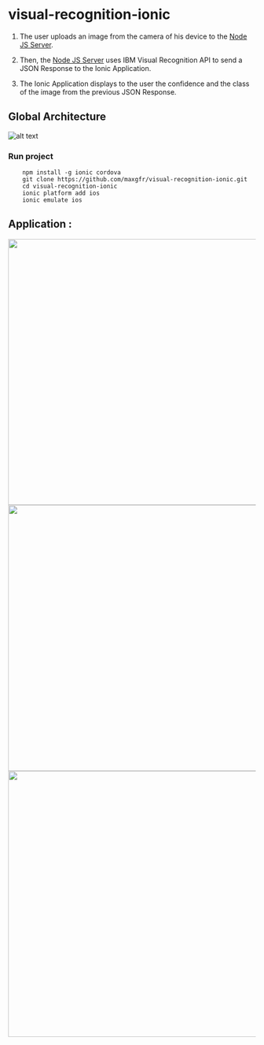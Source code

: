 # visual-recognition-ionic

1. The user uploads an image from the camera of his device to the [Node JS Server](https://github.com/maxgfr/visual-recognition-server/).

2. Then, the [Node JS Server](https://github.com/maxgfr/visual-recognition-server/) uses IBM Visual Recognition API to send a JSON Response to the Ionic Application.

3. The Ionic Application displays to the user the confidence and the class of the image from the previous JSON Response.

## Global Architecture

![alt text](https://github.com/maxgfr/visual-recognition-ionic/blob/master/screen/screen4.png)

### Run project

```
    npm install -g ionic cordova
    git clone https://github.com/maxgfr/visual-recognition-ionic.git
    cd visual-recognition-ionic
    ionic platform add ios
    ionic emulate ios
```

## Application :

<div align="center">
  <img src="https://github.com/maxgfr/visual-recognition-ionic/blob/master/screen/screen1.png" height="540"/>
  <img src="https://github.com/maxgfr/visual-recognition-ionic/blob/master/screen/screen2.png" height="540"/>
  <img src="https://github.com/maxgfr/visual-recognition-ionic/blob/master/screen/screen3.png" height="540"/>
</div>
